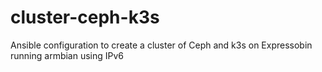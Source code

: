 # cluster-ceph-k3s
Ansible configuration to create a cluster of Ceph and k3s on Expressobin running armbian using IPv6
